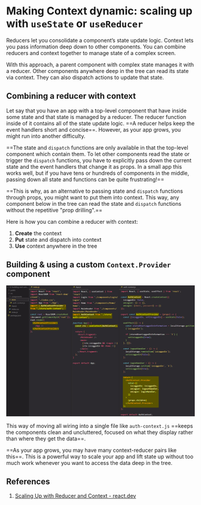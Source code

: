 # Making Context dynamic: scaling up with `useState` or `useReducer`

Reducers let you consolidate a component’s state update logic. Context lets you pass information deep down to other components. You can combine reducers and context together to manage state of a complex screen.

With this approach, a parent component with complex state manages it with a reducer. Other components anywhere deep in the tree can read its state via context. They can also dispatch actions to update that state.

## Combining a reducer with context 

Let say that you have an app with a top-level component that have inside some state and that state is managed by a reducer. The reducer function inside of it contains all of the state update logic. ==A reducer helps keep the event handlers short and concise==. However, as your app grows, you might run into another difficulty.

==The state and `dispatch` functions are only available in that the top-level component which contain them. To let other components read the state or trigger the `dispatch` functions, you have to explicitly pass down the current state and the event handlers that change it as props. In a small app this works well, but if you have tens or hundreds of components in the middle, passing down all state and functions can be quite frustrating!==

==This is why, as an alternative to passing state and `dispatch` functions through props, you might want to put them into context. This way, any component below in the tree can read the state and `dispatch` functions without the repetitive "prop drilling".==

Here is how you can combine a reducer with context:

1. **Create** the context
2. **Put** state and dispatch into context
3. **Use** context anywhere in the tree

## Building & using a custom `Context.Provider` component

![Making_Context_dynamic](../../img/Making_Context_dynamic.jpg)

This way of moving all wiring into a single file like `auth-context.js` ==keeps the components clean and uncluttered, focused on what they display rather than where they get the data==.

==As your app grows, you may have many context-reducer pairs like this==. This is a powerful way to scale your app and lift state up without too much work whenever you want to access the data deep in the tree.

## References

1. [Scaling Up with Reducer and Context - react.dev](https://react.dev/learn/scaling-up-with-reducer-and-context)